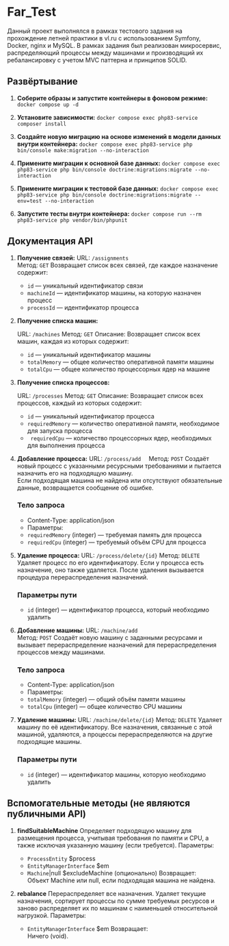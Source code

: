 # Far_Test
Данный проект выполнялся в рамках тестового задания на прохождение летней практики в vl.ru с использованием Symfony, Docker, nginx и MySQL. В рамках задания был реализован микросервис, распределяющий процессы между машинами и производящий их ребалансировку с учетом MVC паттерна и принципов SOLID.

## Развёртывание

1.  **Соберите образы и запустите контейнеры в фоновом режиме:**
    `docker compose up -d`

2.  **Установите зависимости:**
    `docker compose exec php83-service composer install`

3.  **Создайте новую миграцию на основе изменений в модели данных внутри контейнера:**
    `docker compose exec php83-service php bin/console make:migration --no-interaction`

4.  **Примените миграции к основной базе данных:**
    `docker compose exec php83-service php bin/console doctrine:migrations:migrate --no-interaction`

5.  **Примените миграции к тестовой базе данных:**
    `docker compose exec php83-service php bin/console doctrine:migrations:migrate --env=test --no-interaction`

6.  **Запустите тесты внутри контейнера:**
    `docker compose run --rm php83-service php vendor/bin/phpunit`
    
## Документация API

1.  **Получение связей:**
    URL: `/assignments`  
    Метод: `GET`
    Возвращает список всех связей, где каждое назначение содержит:
    - `id` — уникальный идентификатор связи
    - `machineId` — идентификатор машины, на которую назначен процесс
    - `processId` — идентификатор процесса

2. **Получение списка машин:**

    URL: `/machines`
    Метод: `GET`
    Описание: Возвращает список всех машин, каждая из которых содержит:
    - `id` — уникальный идентификатор машины
    - `totalMemory` — общее количество оперативной памяти машины
    - `totalCpu` — общее количество процессорных ядер на машине

3. **Получение списка процессов:**

    URL: `/processes`
    Метод: `GET`
    Описание: Возвращает список всех процессов, каждый из которых содержит:
    - `id` — уникальный идентификатор процесса
    - `requiredMemory` — количество оперативной памяти, необходимое для запуска процесса
    - ` requiredCpu` — количество процессорных ядер, необходимых для выполнения процесса


4.  **Добавление процесса:**
    URL: `/process/add  `
    Метод: `POST`
    Создаёт новый процесс с указанными ресурсными требованиями и пытается назначить его на подходящую машину.  
    Если подходящая машина не найдена или отсутствуют обязательные данные, возвращается сообщение об ошибке.
    ### Тело запроса
    - Content-Type: application/json
    - Параметры:
    - `requiredMemory` (integer) — требуемая память для процесса
    - `requiredCpu` (integer) — требуемый объём CPU для процесса

5.  **Удаление процесса:**
    URL: `/process/delete/{id}` 
    Метод: `DELETE`
    Удаляет процесс по его идентификатору. Если у процесса есть назначение, оно также удаляется. После удаления вызывается процедура перераспределения назначений.
    ### Параметры пути
    - `id` (integer) — идентификатор процесса, который необходимо удалить

6.  **Добавление машины:**
    URL: `/machine/add`  
    Метод: `POST`
    Создаёт новую машину с заданными ресурсами и вызывает перераспределение назначений для перераспределения процессов между машинами.
    ### Тело запроса
    - Content-Type: application/json
    - Параметры:
    - `totalMemory` (integer) — общий объём памяти машины
    - `totalCpu` (integer) — общее количество CPU машины

7.  **Удаление машины:**
    URL: `/machine/delete/{id}` 
    Метод: `DELETE`
    Удаляет машину по её идентификатору. Все назначения, связанные с этой машиной, удаляются, а процессы перераспределяются на другие подходящие машины.
    ### Параметры пути
    - `id` (integer) — идентификатор машины, которую необходимо удалить

## Вспомогательные методы (не являются публичными API)

1.  **findSuitableMachine**
    Определяет подходящую машину для размещения процесса, учитывая требования по памяти и CPU, а также исключая указанную машину (если требуется).
    Параметры:
    - `ProcessEntity` $process
    - `EntityManagerInterface` $em
    - `Machine`|null $excludeMachine (опционально)
    Возвращает:  
    Объект Machine или null, если подходящая машина не найдена.

2.  **rebalance**
    Перераспределяет все назначения. Удаляет текущие назначения, сортирует процессы по сумме требуемых ресурсов и заново распределяет их по машинам с наименьшей относительной нагрузкой.
    Параметры:
    - `EntityManagerInterface` $em
    Возвращает:  
    Ничего (void).
